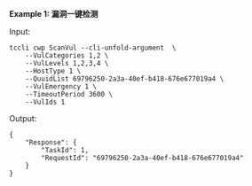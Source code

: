 **Example 1: 漏洞一键检测**



Input: 

```
tccli cwp ScanVul --cli-unfold-argument  \
    --VulCategories 1,2 \
    --VulLevels 1,2,3,4 \
    --HostType 1 \
    --QuuidList 69796250-2a3a-40ef-b418-676e677019a4 \
    --VulEmergency 1 \
    --TimeoutPeriod 3600 \
    --VulIds 1
```

Output: 
```
{
    "Response": {
        "TaskId": 1,
        "RequestId": "69796250-2a3a-40ef-b418-676e677019a4"
    }
}
```

